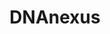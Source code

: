 ---
blog: http://blog.dnanexus.com/
linkedin: http://linkedin.com/groups/DNAnexus-3450703
logohandle: dnanexus
sort: dnanexus
title: DNAnexus
twitter: https://x.com/dnanexus
website: https://www.dnanexus.com/
wikipedia: https://en.wikipedia.org/wiki/DNAnexus
---